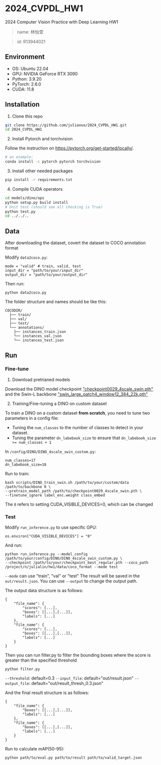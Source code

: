 # 2024_CVPDL_HW1
2024 Computer Vision Practice with Deep Learning HW1
> name: 林怡萱

> id: R13944021

## Environment
- OS: Ubuntu 22.04
- GPU: NVIDIA GeForce RTX 3090
- Python: 3.9.20
- PyTorch: 2.6.0
- CUDA: 11.8

## Installation

   1. Clone this repo
   ```sh
   git clone https://github.com/juliaouo/2024_CVPDL_HW1.git
   cd 2024_CVPDL_HW1
   ```

   2. Install Pytorch and torchvision

   Follow the instruction on https://pytorch.org/get-started/locally/.
   ```sh
   # an example:
   conda install -c pytorch pytorch torchvision
   ```

   3. Install other needed packages
   ```sh
   pip install -r requirements.txt
   ```

   4. Compile CUDA operators
   ```sh
   cd models/dino/ops
   python setup.py build install
   # Unit test (should see all checking is True)
   python test.py
   cd ../../..
   ```


## Data

After downloading the dataset, covert the dataset to COCO annotation format

Modify `data2coco.py`:
```
mode = "valid" # train, valid, test
input_dir = "path/to/your/input_dir"
output_dir = "path/to/your/output_dir"
```

Then run:
```
python data2coco.py
```

The folder structure and names should be like this:
```
COCODIR/
  ├── train/
  ├── val/
  ├── test/
  └── annotations/
  	├── instances_train.json
  	└── instances_val.json
    └── instances_test.json
```



## Run

### Fine-tune

1. Download pretrianed models

Download the DINO model checkpoint ["checkpoint0029_4scale_swin.pth"](https://drive.google.com/file/d/1CrzFP0RycSC24KKmF5k0libLRJgpX9x0/view?usp=drive_link) and the Swin-L backbone ["swin_large_patch4_window12_384_22k.pth"](https://github.com/SwinTransformer/storage/releases/download/v1.0.0/swin_large_patch4_window12_384_22k.pth)

2. Training/Fine-tuning a DINO on custom dataset

To train a DINO on a custom dataset **from scratch**, you need to tune two parameters in a config file:
- Tuning the `num_classes` to the number of classes to detect in your dataset.
- Tuning the parameter `dn_labebook_size` to ensure that `dn_labebook_size >= num_classes + 1`

In `/config/DINO/DINO_4scale_swin_custom.py`:
```
num_classes=17
dn_labebook_size=18
```

Run to train:
```
bash scripts/DINO_train_swin.sh /path/to/your/custom/data /path/to/backbone 0 \
--pretrain_model_path /path/to/checkpoint0029_4scale_swin.pth \
--finetune_ignore label_enc.weight class_embed
```
The `0` refers to setting CUDA_VISIBLE_DEVICES=0, which can be changed


### Test

Modify `run_inference.py` to use specific GPU:
```
os.environ["CUDA_VISIBLE_DEVICES"] = "0"
```

And run:
```
python run_inference.py --model_config /path/to/your/config/DINO/DINO_4scale_swin_custom.py \
--checkpoint /path/to/your/checkpoint_best_regular.pth --coco_path /project/n/julialin/hw1/data/coco_format --mode test
```
`--mode` can use "train", "val" or "test"
The result will be saved in the `out/result.json`. You can use `--output` to change the output path.

The output data structure is as follows:
```
{
    "file_name": {
        "scores": [...],
        "boxes": [[...],[...]],
        "labels": [...]
    },
    "file_name": {
        "scores": [...],
        "boxes": [[...],[...]],
        "labels": [...]
    }
}
```

Then you can run filter.py to filter the bounding boxes where the score is greater than the specified threshold
```
python filter.py
```
`--threshold`: default=0.3
`--input_file`: default="out/result.json"
`--output_file`: default="out/result_thresh_0.3.json"

And the final result structure is as follows:
```
{
    "file_name": {
        "boxes": [[...],[...]],
        "labels": [...]
    },
    "file_name": {
        "boxes": [[...],[...]],
        "labels": [...]
    }
}
```

Run to calculate mAP(50-95):

```
python path/to/eval.py path/to/result path/to/valid_target.json
```